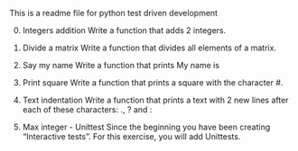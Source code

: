 This is a readme file for python test driven development

0. Integers addition
Write a function that adds 2 integers.

1. Divide a matrix
Write a function that divides all elements of a matrix.

2. Say my name
Write a function that prints My name is <first name> <last name>

3. Print square
Write a function that prints a square with the character #.

4. Text indentation
Write a function that prints a text with 2 new lines after each of these characters: ., ? and :

5. Max integer - Unittest
Since the beginning you have been creating “Interactive tests”. For this exercise, you will add Unittests.


